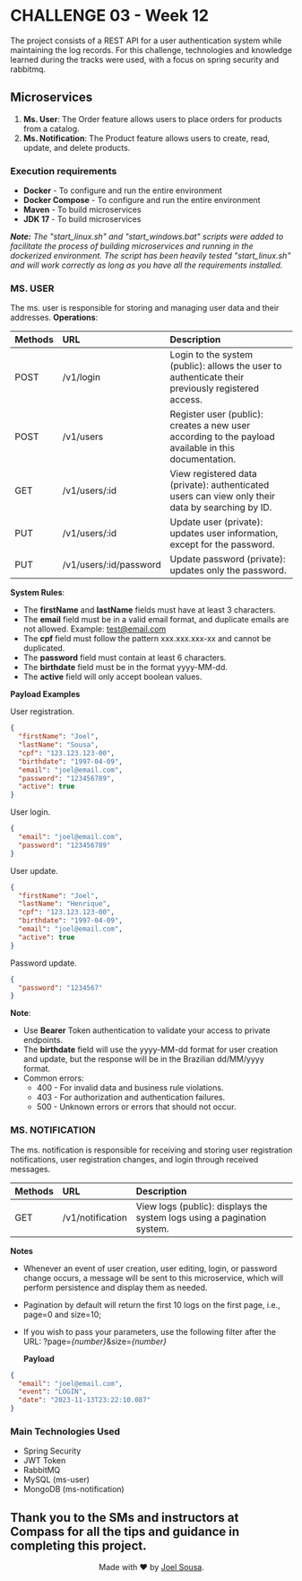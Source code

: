 # CHALLENGE 03 - Week 12

The project consists of a REST API for a user authentication system while maintaining the log records. For this challenge, technologies and knowledge learned during the tracks were used, with a focus on spring security and rabbitmq.

## Microservices

1. **Ms. User**: The Order feature allows users to place orders for products from a catalog.
2. **Ms. Notification**: The Product feature allows users to create, read, update, and delete products.

### Execution requirements
* **Docker** - To configure and run the entire environment
* **Docker Compose** - To configure and run the entire environment
* **Maven** - To build microservices
* **JDK 17** - To build microservices

***Note:** 
The "start_linux.sh" and "start_windows.bat" scripts were added to facilitate the process of building microservices and running in the dockerized environment. The script has been heavily tested "start_linux.sh" and will work correctly as long as you have all the requirements installed.*

### MS. USER

The ms. user is responsible for storing and managing user data and their addresses.
**Operations**:

| **Methods** | **URL**                | **Description**                                                                                       |
|:------------|:-----------------------|:------------------------------------------------------------------------------------------------------|
| POST        | /v1/login              | Login to the system (public): allows the user to authenticate their previously registered access.     |
| POST        | /v1/users              | Register user (public): creates a new user according to the payload available in this documentation.  |
| GET         | /v1/users/:id          | View registered data (private): authenticated users can view only their data by searching by ID.      |
| PUT         | /v1/users/:id          | Update user (private): updates user information, except for the password.                             |
| PUT         | /v1/users/:id/password | Update password (private): updates only the password.                                                 |

**System Rules**:

* The **firstName** and **lastName** fields must have at least 3 characters.
* The **email** field must be in a valid email format, and duplicate emails are not allowed. Example: test@email.com
* The **cpf** field must follow the pattern xxx.xxx.xxx-xx and cannot be duplicated.
* The **password** field must contain at least 6 characters.
* The **birthdate** field must be in the format yyyy-MM-dd.
* The **active** field will only accept boolean values.

**Payload Examples**

User registration.
```json
{
  "firstName": "Joel",
  "lastName": "Sousa",
  "cpf": "123.123.123-00",
  "birthdate": "1997-04-09",
  "email": "joel@email.com",
  "password": "123456789",
  "active": true
}
```

User login.
```json
{
  "email": "joel@email.com",
  "password": "123456789"
}
```

User update.
```json
{
  "firstName": "Joel",
  "lastName": "Henrique",
  "cpf": "123.123.123-00",
  "birthdate": "1997-04-09",
  "email": "joel@email.com",
  "active": true
}
```

Password update.
```json
{
  "password": "1234567"
}
```

**Note**:
* Use **Bearer** Token authentication to validate your access to private endpoints.
* The **birthdate** field will use the yyyy-MM-dd format for user creation and update, but the response will be in the Brazilian dd/MM/yyyy format.
* Common errors:
  * 400 - For invalid data and business rule violations.
  * 403 - For authorization and authentication failures.
  * 500 - Unknown errors or errors that should not occur.

### MS. NOTIFICATION

The ms. notification is responsible for receiving and storing user registration notifications, user registration changes, and login through received messages.

| **Methods** | **URL**           | **Description**                                                          |
|:------------|:------------------|:-------------------------------------------------------------------------|
| GET         | /v1/notification  | View logs (public): displays the system logs using a pagination system.  |

**Notes**

* Whenever an event of user creation, user editing, login, or password change occurs, a message will be sent to this microservice, which will perform persistence and display them as needed.
* Pagination by default will return the first 10 logs on the first page, i.e., page=0 and size=10;
* If you wish to pass your parameters, use the following filter after the URL: ?page=*{number}*&size=*{number}*

  **Payload**

```json
{
  "email": "joel@email.com",
  "event": "LOGIN",
  "date": "2023-11-13T23:22:10.087"
}
```

### Main Technologies Used
* Spring Security
* JWT Token
* RabbitMQ
* MySQL (ms-user)
* MongoDB (ms-notification)

Thank you to the SMs and instructors at Compass for all the tips and guidance in completing this project.
---

<p align="center">
Made with ❤️ by <a href="https://github.com/joellhss">Joel Sousa</a>.
</p>